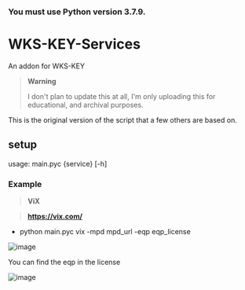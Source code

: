 
### You must use Python version 3.7.9.

# WKS-KEY-Services 
An addon for WKS-KEY

> **Warning**
>
> I don't plan to update this at all, I'm only uploading this for educational, and archival purposes.

This is the original version of the script that a few others are based on.

## setup

usage: main.pyc {service} [-h]

### Example
> **ViX** 


> **https://vix.com/**

  - python main.pyc vix -mpd mpd_url -eqp eqp_license
  
![image](https://media.discordapp.net/attachments/707689574226460683/1088079900310782032/image.png)

You can find the eqp in the license

![image](https://media.discordapp.net/attachments/826590534151700550/1088085289181913118/image.png)
